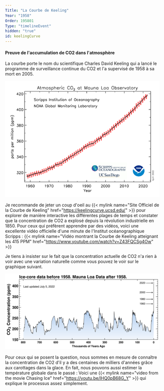 ```yaml
---
Title: "La Courbe de Keeling"
Year: "1958"
Order: 195801
Type: "timelineEvent"
hidden: "true"
id: keelingCurve
---
```


#### Preuve de l'accumulation de CO2 dans l'atmosphère

La courbe porte le nom du scientifique Charles David Keeling qui a lancé le programme de surveillance continue du CO2 et l'a supervisé de 1958 à sa mort en 2005.

![](/img/ecology/timelines/main/co2_data_mlo.png)

Je recommande de jeter un coup d'oeil au {{< mylink name="Site Officiel de la Courbe de Keeling" href="https://keelingcurve.ucsd.edu/"  >}} pour explorer de manière interactive les différentes plages de temps et constater que la concentration de CO2 a explosé depuis la révolution industrielle en 1850. Pour ceux qui préfèrent apprendre par des vidéos, voici une excellente vidéo officielle d'une minute de l'Institut océanographique Scripps : {{< mylink name="Vidéo montrant la Courbe de Keeling atteignant les 415 PPM" href="https://www.youtube.com/watch?v=Z43FQCSg4Ow" >}}

Je tiens à insister sur le fait que la concentration actuelle de CO2 n'a rien à voir avec une variation naturelle comme vous pouvez le voir sur le graphique suivant.

![](/img/ecology/timelines/main/co2_800k.png)

Pour ceux qui se posent la question, nous sommes en mesure de connaître la concentration de CO2 d'il y a des centaines de milliers d'années grâce aux carottages dans la glace. En fait, nous pouvons aussi estimer la température globale dans le passé : Voici une {{< mylink name="video from the movie Chasing Ice" href="https://youtu.be/lHQ0pB68G_Y" >}} qui explique le processus assez simplement.